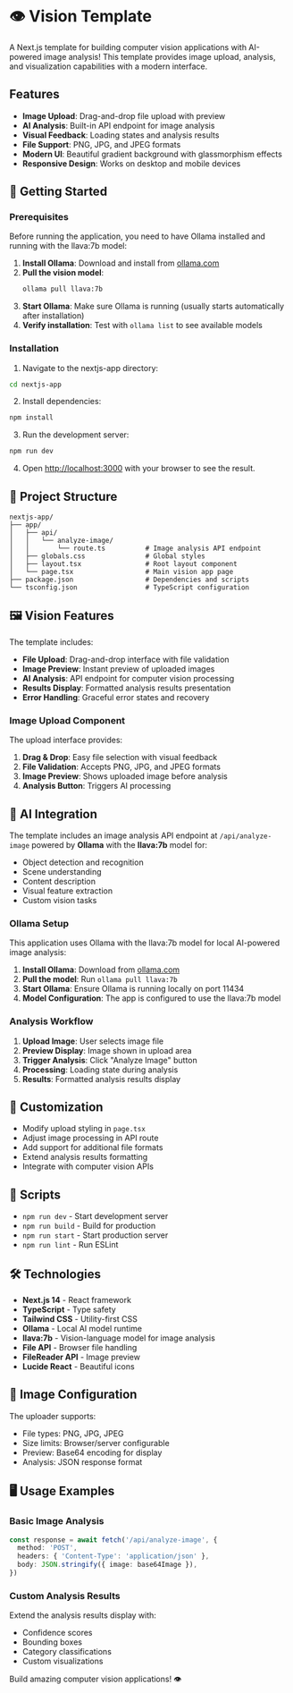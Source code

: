 # 👁️ Vision Template

A Next.js template for building computer vision applications with AI-powered image analysis! This template provides image upload, analysis, and visualization capabilities with a modern interface.

## Features

- **Image Upload**: Drag-and-drop file upload with preview
- **AI Analysis**: Built-in API endpoint for image analysis
- **Visual Feedback**: Loading states and analysis results
- **File Support**: PNG, JPG, and JPEG formats
- **Modern UI**: Beautiful gradient background with glassmorphism effects
- **Responsive Design**: Works on desktop and mobile devices

## 🚀 Getting Started

### Prerequisites

Before running the application, you need to have Ollama installed and running with the llava:7b model:

1. **Install Ollama**: Download and install from [ollama.com](https://ollama.com)
2. **Pull the vision model**:
   ```bash
   ollama pull llava:7b
   ```
3. **Start Ollama**: Make sure Ollama is running (usually starts automatically after installation)
4. **Verify installation**: Test with `ollama list` to see available models

### Installation

1. Navigate to the nextjs-app directory:
```bash
cd nextjs-app
```

2. Install dependencies:
```bash
npm install
```

3. Run the development server:
```bash
npm run dev
```

4. Open [http://localhost:3000](http://localhost:3000) with your browser to see the result.

## 📁 Project Structure

```
nextjs-app/
├── app/
│   ├── api/
│   │   └── analyze-image/
│   │       └── route.ts          # Image analysis API endpoint
│   ├── globals.css               # Global styles
│   ├── layout.tsx                # Root layout component
│   └── page.tsx                  # Main vision app page
├── package.json                  # Dependencies and scripts
└── tsconfig.json                 # TypeScript configuration
```

## 🖼️ Vision Features

The template includes:

- **File Upload**: Drag-and-drop interface with file validation
- **Image Preview**: Instant preview of uploaded images
- **AI Analysis**: API endpoint for computer vision processing
- **Results Display**: Formatted analysis results presentation
- **Error Handling**: Graceful error states and recovery

### Image Upload Component

The upload interface provides:

1. **Drag & Drop**: Easy file selection with visual feedback
2. **File Validation**: Accepts PNG, JPG, and JPEG formats
3. **Image Preview**: Shows uploaded image before analysis
4. **Analysis Button**: Triggers AI processing

## 🤖 AI Integration

The template includes an image analysis API endpoint at `/api/analyze-image` powered by **Ollama** with the **llava:7b** model for:

- Object detection and recognition
- Scene understanding
- Content description
- Visual feature extraction
- Custom vision tasks

### Ollama Setup

This application uses Ollama with the llava:7b model for local AI-powered image analysis:

1. **Install Ollama**: Download from [ollama.com](https://ollama.com)
2. **Pull the model**: Run `ollama pull llava:7b`
3. **Start Ollama**: Ensure Ollama is running locally on port 11434
4. **Model Configuration**: The app is configured to use the llava:7b model

### Analysis Workflow

1. **Upload Image**: User selects image file
2. **Preview Display**: Image shown in upload area
3. **Trigger Analysis**: Click "Analyze Image" button
4. **Processing**: Loading state during analysis
5. **Results**: Formatted analysis results display

## 🎨 Customization

- Modify upload styling in `page.tsx`
- Adjust image processing in API route
- Add support for additional file formats
- Extend analysis results formatting
- Integrate with computer vision APIs

## 📝 Scripts

- `npm run dev` - Start development server
- `npm run build` - Build for production
- `npm run start` - Start production server
- `npm run lint` - Run ESLint

## 🛠️ Technologies

- **Next.js 14** - React framework
- **TypeScript** - Type safety
- **Tailwind CSS** - Utility-first CSS
- **Ollama** - Local AI model runtime
- **llava:7b** - Vision-language model for image analysis
- **File API** - Browser file handling
- **FileReader API** - Image preview
- **Lucide React** - Beautiful icons

## 🔧 Image Configuration

The uploader supports:
- File types: PNG, JPG, JPEG
- Size limits: Browser/server configurable
- Preview: Base64 encoding for display
- Analysis: JSON response format

## 🖥️ Usage Examples

### Basic Image Analysis
```typescript
const response = await fetch('/api/analyze-image', {
  method: 'POST',
  headers: { 'Content-Type': 'application/json' },
  body: JSON.stringify({ image: base64Image }),
})
```

### Custom Analysis Results
Extend the analysis results display with:
- Confidence scores
- Bounding boxes
- Category classifications
- Custom visualizations

Build amazing computer vision applications! 👁️ 